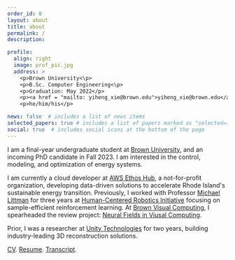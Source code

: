 ```yaml
---
order_id: 0
layout: about
title: about
permalink: /
description: 

profile:
  align: right
  image: prof_pic.jpg
  address: >
    <p>Brown University<\p>
    <p>B.Sc. Computer Engineering<\p>
    <p>Graduation: May 2022</p>
    <p><a href = "mailto: yiheng_xie@brown.edu">yiheng_xie@brown.edu</a></p>
    <p>he/him/his</p>

news: false  # includes a list of news items
selected_papers: true # includes a list of papers marked as "selected={true}"
social: true  # includes social icons at the bottom of the page
---
```

I am a final-year undergraduate student at [Brown University](https://www.brown.edu/), and an incoming PhD candidate in Fall 2023.
I am interested in the control, modeling, and optimization of energy systems.

I am currently a cloud developer at [AWS Ethos Hub](https://www.ethoshub.org/), a not-for-profit organization, 
developing data-driven solutions to accelerate Rhode Island's sustainable energy transition. 
Previously, I worked with Professor [Michael Littman](https://www.littmania.com/) for three years at 
[Human-Centered Robotics Initiative](https://hcri.brown.edu/) focusing on sample-efficient reinforcement learning. 
At [Brown Visual Computing](https://visual.cs.brown.edu/), I spearheaded the review project: [Neural Fields in Viusal Computing](https://neuralfields.cs.brown.edu/). 
<!--- You can find our 90-minute presentation at  Eurographics here, and our CVPR 2022 tutorial here. -->
Prior, I was a researcher at [Unity Technologies](https://unity.com/solutions/digital-twin) for two years, 
building industry-leading 3D reconstruction solutions. 

[CV](https://yxie20.github.io/assets/pdf/cv_yiheng_xie.pdf). 
[Resume](https://yxie20.github.io/assets/pdf/resume_yiheng_xie.pdf). 
[Transcript](https://yxie20.github.io/assets/pdf/transcript_yiheng_xie.pdf).
